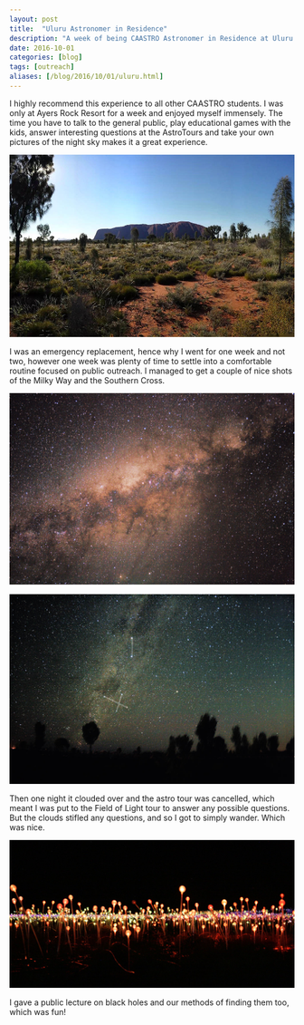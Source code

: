 ```yaml
---
layout: post
title:  "Uluru Astronomer in Residence"
description: "A week of being CAASTRO Astronomer in Residence at Uluru."
date: 2016-10-01
categories: [blog]
tags: [outreach]
aliases: [/blog/2016/10/01/uluru.html]
---
```


I highly recommend this experience to all other CAASTRO students. I was
only at Ayers Rock Resort for a week and enjoyed myself immensely. The
time you have to talk to the general public, play educational games
with the kids, answer interesting questions at the AstroTours and
take your own pictures of the night sky makes it a great experience.

![](uluru.jpg)


I was an emergency replacement, hence why I went for one week and not 
two, however one week was plenty of time to settle into a comfortable
routine focused on public outreach. I managed to get a couple of 
nice shots of the Milky Way and the Southern Cross.

![](aanteres.jpg)

![](asouthern.jpg)

Then one night it clouded over and the astro tour was cancelled,
which meant I was put to the Field of Light tour to answer
any possible questions. But the clouds stifled any questions, 
and so I got to simply wander. Which was nice.

![](lights.jpg)

I gave a public lecture on black holes and our methods of
finding them too, which was fun!

